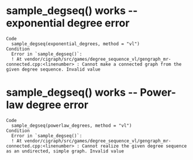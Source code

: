 # sample_degseq() works -- exponential degree error

    Code
      sample_degseq(exponential_degrees, method = "vl")
    Condition
      Error in `sample_degseq()`:
      ! At vendor/cigraph/src/games/degree_sequence_vl/gengraph_mr-connected.cpp:<linenumber> : Cannot make a connected graph from the given degree sequence. Invalid value

# sample_degseq() works -- Power-law degree error

    Code
      sample_degseq(powerlaw_degrees, method = "vl")
    Condition
      Error in `sample_degseq()`:
      ! At vendor/cigraph/src/games/degree_sequence_vl/gengraph_mr-connected.cpp:<linenumber> : Cannot realize the given degree sequence as an undirected, simple graph. Invalid value

